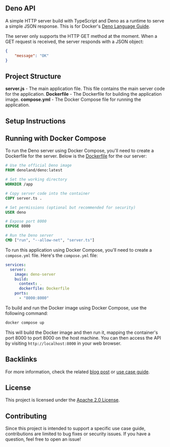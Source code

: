 ## Deno API

A simple HTTP server build with TypeScript and Deno as a runtime to serve a simple JSON response. This is for Docker's [Deno Language Guide](https://docs.docker.com/guides/deno/).

The server only supports the HTTP GET method at the moment. When a GET request is received, the server responds with a JSON object:

```json
{
    "message": "OK"
}
```

## Project Structure

**server.js** - The main application file. This file contains the main server code for the application.
**Dockerfile** - The Dockerfile for building the application image.
**compose.yml** - The Docker Compose file for running the application.

## Setup Instructions

## Running with Docker Compose

To run the Deno server using Docker Compose, you'll need to create a Dockerfile for the server. Below is the [Dockerfile](Dockerfile) for the our server:

```Dockerfile
# Use the official Deno image
FROM denoland/deno:latest

# Set the working directory
WORKDIR /app

# Copy server code into the container
COPY server.ts .

# Set permissions (optional but recommended for security)
USER deno

# Expose port 8000
EXPOSE 8000

# Run the Deno server
CMD ["run", "--allow-net", "server.ts"]
```

To run this application using Docker Compose, you'll need to create a `compose.yml` file. Here's the `compose.yml` file:

```yaml
services:
  server:
    image: deno-server
    build:
      context: .
      dockerfile: Dockerfile
    ports:
      - "8000:8000"
```

To build and run the Docker image using Docker Compose, use the following command:

```bash
docker compose up
```

This will build the Docker image and then run it, mapping the container's port 8000 to port 8000 on the host machine. You can then access the API by visiting `http://localhost:8000` in your web browser.

## Backlinks
For more information, check the related [blog post](link) or [use case guide](https://docs.docker.com/guides/deno).

## License
This project is licensed under the [Apache 2.0 License](/LICENSE).

## Contributing

Since this project is intended to support a specific use case guide, contributions are limited to bug fixes or security issues. If you have a question, feel free to open an issue!
